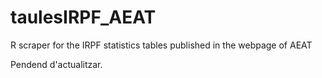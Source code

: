 # taulesIRPF_AEAT
R scraper for the IRPF statistics tables published in the webpage of AEAT

Pendend d'actualitzar.
